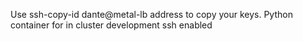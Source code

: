 Use ssh-copy-id dante@metal-lb address to copy your keys.
Python container for in cluster development ssh enabled